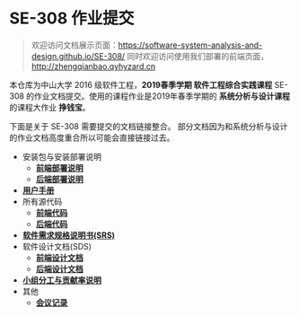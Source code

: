 # SE-308 作业提交

> 欢迎访问文档展示页面：https://software-system-analysis-and-design.github.io/SE-308/
> 同时欢迎访问使用我们部署的前端页面，http://zhengqianbao.qyhyzard.cn

本仓库为中山大学 2016 级软件工程，**2019春季学期 软件工程综合实践课程** SE-308 的作业文档提交。使用的课程作业是2019年春季学期的 **系统分析与设计课程** 的课程大作业 **挣钱宝**。

下面是关于 SE-308 需要提交的文档链接整合。 部分文档因为和系统分析与设计的作业文档高度重合所以可能会直接链接过去。

* 安装包与安装部署说明
  * **[前端部署说明](docs/frontend_release.md)**
  * **[后端部署说明](docs/backend_release.md)**
* **[用户手册](docs/User_manual.md)**
* 所有源代码
  * **[前端代码](docs/frontend_code.md)**
  * **[后端代码](docs/backend_code.md)**
* **[软件需求规格说明书(SRS)](docs/Software_Requirements_Specification.md)**
* 软件设计文档(SDS)
  * **[前端设计文档](docs/frontend_design.md)**
  * **[后端设计文档](docs/backend_design.md)**
* **[小组分工与贡献率说明](docs/teamwork_contribution.md)**
* 其他
  * **[会议记录](docs/meeting_record.md)**
